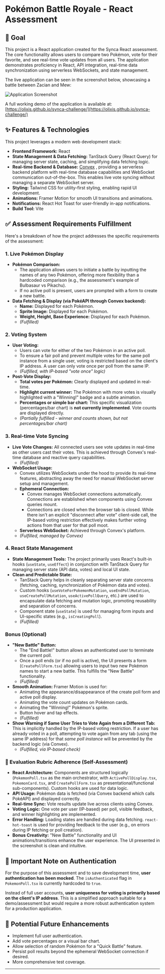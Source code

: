 # Pokémon Battle Royale - React Assessment

## 📌 Goal

This project is a React application created for the Synca React assessment. The core functionality allows users to compare two Pokémon, vote for their favorite, and see real-time vote updates from all users. The application demonstrates proficiency in React, API integration, real-time data synchronization using serverless WebSockets, and state management.

The live application can be seen in the screenshot below, showcasing a battle between Zacian and Mew:

![Application Screenshot](https://i.gyazo.com/776953d6f9dbdc62d28a36df5a9153bb.png)

A full working demo of the application is available at: [https://olixis.github.io/synca-challenge/](https://olixis.github.io/synca-challenge/)

## ✨ Features & Technologies

This project leverages a modern web development stack:

*   **Frontend Framework:** React
*   **State Management & Data Fetching:** TanStack Query (React Query) for managing server state, caching, and simplifying data fetching logic.
*   **Real-time Backend & Database:** [Convex](https://www.convex.dev/) , providing a serverless backend platform with real-time database capabilities and WebSocket communication out-of-the-box. This enables live vote syncing without managing a separate WebSocket server.
*   **Styling:** Tailwind CSS for utility-first styling, enabling rapid UI development.
*   **Animations:** Framer Motion for smooth UI transitions and animations.
*   **Notifications:** React Hot Toast for user-friendly in-app notifications.
*   **Build Tool:** Vite

## ✅ Assessment Requirements Fulfillment

Here's a breakdown of how the project addresses the specific requirements of the assessment:

### 1. Live Pokémon Display
*   **Pokémon Comparison:**
    *   The application allows users to initiate a battle by inputting the names of any two Pokémon, offering more flexibility than a hardcoded comparison (e.g., the assessment's example of Bulbasaur vs Pikachu).
    *   If no active poll is present, users are prompted with a form to create a new battle.
*   **Data Fetching & Display (via PokéAPI through Convex backend):**
    *   **Name:** Displayed for each Pokémon.
    *   **Sprite Image:** Displayed for each Pokémon.
    *   **Weight, Height, Base Experience:** Displayed for each Pokémon.
    *   *(Fulfilled)*

### 2. Voting System
*   **User Voting:**
    *   Users can vote for either of the two Pokémon in an active poll.
    *   To ensure a fair poll and prevent multiple votes for the same poll instance from a single user, voting is restricted based on the client's IP address. A user can only vote once per poll from the same IP.
    *   *(Fulfilled, with IP-based "vote once" logic)*
*   **Post-Vote Display:**
    *   **Total votes per Pokémon:** Clearly displayed and updated in real-time.
    *   **Highlight current winner:** The Pokémon with more votes is visually highlighted with a "Winning!" badge and a subtle animation.
    *   **Percentages or simple bar chart:** This specific visualization (percentages/bar chart) is **not currently implemented**. Vote counts are displayed directly.
    *   *(Partially fulfilled - winner and counts shown, but not percentages/bar chart)*

### 3. Real-time Vote Syncing
*   **Live Vote Changes:** All connected users see vote updates in real-time as other users cast their votes. This is achieved through Convex's real-time database and reactive query capabilities.
    *   *(Fulfilled)*
*   **WebSocket Usage:**
    *   Convex utilizes WebSockets under the hood to provide its real-time features, abstracting away the need for manual WebSocket server setup and management.
    *   **Ephemeral Connection:**
        *   Convex manages WebSocket connections automatically. Connections are established when components using Convex queries mount.
        *   Connections are closed when the browser tab is closed. While there isn't an explicit "disconnect after vote" client-side call, the IP-based voting restriction effectively makes further voting actions from that user for that poll moot.
    *   **Serverless WebSocket:** Achieved through Convex's platform.
    *   *(Fulfilled, managed by Convex)*

### 4. React State Management
*   **State Management Tools:** The project primarily uses React's built-in hooks (`useState`, `useEffect`) in conjunction with TanStack Query for managing server state (API data, votes) and local UI state.
*   **Clean and Predictable State:**
    *   TanStack Query helps in cleanly separating server state concerns (fetching, caching, synchronization of Pokémon data and votes).
    *   Custom hooks (`useVoteForPokemonMutation`, `useEndPollMutation`, `useCreatePollMutation`, `useActivePollQuery`, etc.) are used to encapsulate data fetching and mutation logic, promoting reusability and separation of concerns.
    *   Component state (`useState`) is used for managing form inputs and UI-specific states (e.g., `isCreatingPoll`).
    *   *(Fulfilled)*

### Bonus (Optional)
*   **"New Battle" Button:**
    *   The "End Battle!" button allows an authenticated user to terminate the current poll.
    *   Once a poll ends (or if no poll is active), the UI presents a form (`CreatePollForm.tsx`) allowing users to input two new Pokémon names to start a new battle. This fulfills the "New Battle" functionality.
    *   *(Fulfilled)*
*   **Smooth Animation:** Framer Motion is used for:
    *   Animating the appearance/disappearance of the create poll form and active poll display.
    *   Animating the vote count updates on Pokémon cards.
    *   Animating the "Winning!" Pokémon's sprite.
    *   Button hover and tap effects.
    *   *(Fulfilled)*
*   **Show Warning if Same User Tries to Vote Again from a Different Tab:** This is implicitly handled by the IP-based voting restriction. If a user has already voted in a poll, attempting to vote again from any tab (using the same IP address) for that *same poll instance* will be prevented by the backend logic (via Convex).
    *   *(Fulfilled, via IP-based check)*

### 🧪 Evaluation Rubric Adherence (Self-Assessment)
*   **React Architecture:** Components are structured logically (`PokemonPoll.tsx` as the main orchestrator, with `ActivePollDisplay.tsx`, `PokemonCard.tsx`, and `CreatePollForm.tsx` as presentational/functional sub-components). Custom hooks are used for data logic.
*   **API Usage:** Pokémon data is fetched (via Convex backend which calls PokéAPI) and displayed correctly.
*   **Real-time Sync:** Vote results update live across clients using Convex.
*   **Voting Logic:** One vote per user (IP-based) per poll, visible feedback, and winner highlighting are implemented.
*   **Error Handling:** Loading states are handled during data fetching. `react-hot-toast` is used for providing feedback to the user (e.g., on errors during IP fetching or poll creation).
*   **Bonus Creativity:** "New Battle" functionality and UI animations/transitions enhance the user experience. The UI presented in the screenshot is clean and intuitive.

## 📝 Important Note on Authentication

For the purpose of this assessment and to save development time, **user authentication has been mocked**. The `isAuthenticated` flag in `PokemonPoll.tsx` is currently hardcoded to `true`.

Instead of full user accounts, **user uniqueness for voting is primarily based on the client's IP address**. This is a simplified approach suitable for a demo/assessment but would require a more robust authentication system for a production application.

## 🚀 Potential Future Enhancements
*   Implement full user authentication.
*   Add vote percentages or a visual bar chart.
*   Allow selection of random Pokémon for a "Quick Battle" feature.
*   Persist poll results beyond the ephemeral WebSocket connection if desired.
*   More comprehensive test coverage.

---

